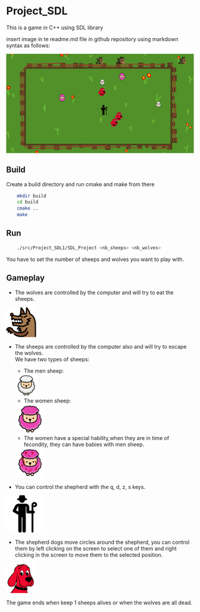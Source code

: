 # Project_SDL
This is a game in C++ using SDL library

insert image in te readme.md file in github repository using markdown syntax as follows: 
    

<img src="/asset/background.png">




## Build
Create a build directory and run cmake and make from there
```bash
    mkdir build
    cd build
    cmake ..
    make
```
## Run
```bash
    ./src/Project_SDL1/SDL_Project <nb_sheeps> <nb_wolves>  
```  
You have to set the number of sheeps and wolves you want to play with.  

## Gameplay
* The wolves are controlled by the computer and will try to eat the sheeps. 
<img src="/src/media/wolf1.bmp" >

* The sheeps are controlled by the computer also and will try to escape the wolves.  
We have two types of sheeps:  
    * The men sheep:  
    <img src="/src/media/sheep1.bmp" >  


    * The women sheep:  
    <img src="/src/media/sheep_femme.bmp" >  


    * The women have a special hability,when they are in time of fecondity, they can have babies with men sheep.  
    <img src="/src/media/sheep_femme_amoureuse.bmp" >  

* You can control the shepherd with the q, d, z, s keys.  
<img src="/src/media/Berger.bmp" >  
    

* The shepherd dogs move circles around the shepherd, you can control them by left clicking on the screen to select one of them and right clicking in the screen to move them to the selected position.  
<img src="/src/media/dog.bmp" >  
    
  
The game ends when keep 1 sheeps alives or when the wolves are all dead.
